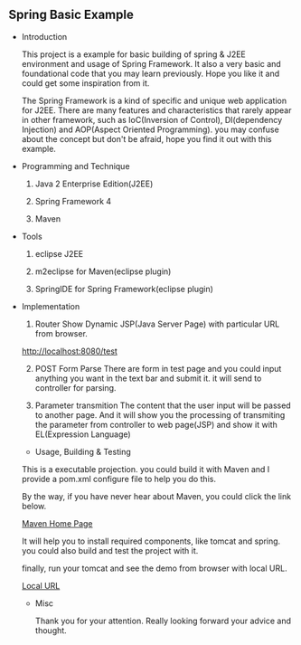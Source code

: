 ## Spring Basic Example

* Introduction

  This project is a example for basic building of spring & J2EE environment and usage of Spring Framework. It also a very basic and foundational code that you may learn previously. Hope you like it and could get some inspiration from it.

  The Spring Framework is a kind of specific and unique web application for J2EE. There are many features and characteristics that rarely appear in other framework, such as IoC(Inversion of Control), DI(dependency Injection) and AOP(Aspect Oriented Programming). you may confuse about the concept but don't be afraid, hope you find it out with this example.

* Programming and Technique
  1. Java 2 Enterprise Edition(J2EE)

  2. Spring Framework 4

  3. Maven

* Tools

  1. eclipse J2EE

  2. m2eclipse for Maven(eclipse plugin)

  3. SpringIDE for Spring Framework(eclipse plugin)

* Implementation

  1. Router
    Show Dynamic JSP(Java Server Page) with particular URL from browser.

    [http://localhost:8080/test](http://localhost:8080/test)

  2. POST Form Parse
    There are form in test page and you could input anything you want in the text bar and submit it. it will send to controller for parsing.

  3. Parameter transmition
    The content that the user input will be passed to another page. And it will show you the processing of transmiting the parameter from controller to web page(JSP) and show it with EL(Expression Language)

  * Usage, Building & Testing

  This is a executable projection. you could build it with Maven and I provide a pom.xml configure file to help you do this.

  By the way, if you have never hear about Maven, you could click the link below.

  [Maven Home Page](https://maven.apache.org/)

  It will help you to install required components, like tomcat and spring. you could also build and test the project with it.

  finally, run your tomcat and see the demo from browser with local URL.

  [Local URL](http://localhost:8080/test)

  * Misc

    Thank you for your attention. Really looking forward your advice and thought.
